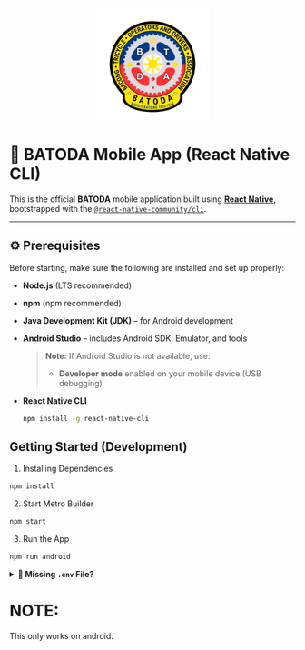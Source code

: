<p align="center">
  <img src="src/assets/logo.png" alt="BATODA Logo" width="200" />
</p>

# 📱 BATODA Mobile App (React Native CLI)

This is the official **BATODA** mobile application built using [**React Native**](https://reactnative.dev), bootstrapped with the [`@react-native-community/cli`](https://github.com/react-native-community/cli).

---

## ⚙️ Prerequisites

Before starting, make sure the following are installed and set up properly:

- **Node.js** (LTS recommended)
- **npm** (npm recommended)
- **Java Development Kit (JDK)** – for Android development
- **Android Studio** – includes Android SDK, Emulator, and tools

  > **Note:** If Android Studio is not available, use:
  >
  > - **Developer mode** enabled on your mobile device (USB debugging)

- **React Native CLI**
  ```bash
  npm install -g react-native-cli
  ```

## Getting Started (Development)

1. Installing Dependencies

```bash
npm install
```

2. Start Metro Builder

```bash
npm start
```

3. Run the App

```bash
npm run android
```

<details>
  <summary><strong>📄 Missing <code>.env</code> File?</strong></summary>

If the <code>.env</code> file is missing, please contact the developer:

- **GitHub:** https://github.com/kalzumaki
- **Facebook:** https://www.facebook.com/kalzumaki.91/
</details>

# **NOTE:**

This only works on android.
